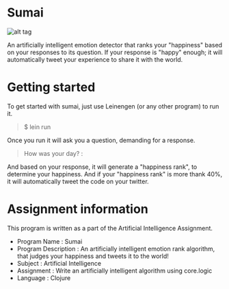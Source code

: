 Sumai
=======

![alt tag](http://4.bp.blogspot.com/-iiMa8-PV5G4/Vk0pxgVKW1I/AAAAAAAACRM/9_ekJYSbd8s/s1600/sumai.png)

An artificially intelligent emotion detector that ranks your "happiness" based on your responses to its question. If your response is "happy" enough; it will automatically tweet your experience to share it with the world.

Getting started
=======
To get started with sumai, just use Leinengen (or any other program) to run it.

> $ lein run

Once you run it will ask you a question, demanding for a response.

> How was your day? : 

And based on your response, it will generate a "happiness rank", to determine your happiness. And if your "happiness rank" is more thank 40%, it will automatically tweet the code on your twitter.

Assignment information
=======
This program is written as a part of the Artificial Intelligence Assignment.

- Program Name : Sumai
- Program Description : An artificially intelligent emotion rank algorithm, that judges your happiness and tweets it to the world!
- Subject : Artificial Intelligence
- Assignment : Write an artificially intelligent algorithm using core.logic
- Language : Clojure
